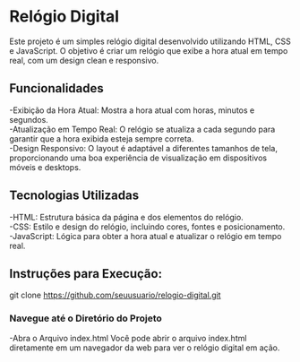 # Relógio Digital
Este projeto é um simples relógio digital desenvolvido utilizando HTML, CSS e JavaScript. O objetivo é criar um relógio que exibe a hora atual em tempo real, com um design clean e responsivo.

## Funcionalidades
-Exibição da Hora Atual: Mostra a hora atual com horas, minutos e segundos. <br>
-Atualização em Tempo Real: O relógio se atualiza a cada segundo para garantir que a hora exibida esteja sempre correta.<br>
-Design Responsivo: O layout é adaptável a diferentes tamanhos de tela, proporcionando uma boa experiência de visualização em dispositivos móveis e desktops.<br>

## Tecnologias Utilizadas

-HTML: Estrutura básica da página e dos elementos do relógio. <br>
-CSS: Estilo e design do relógio, incluindo cores, fontes e posicionamento. <br>
-JavaScript: Lógica para obter a hora atual e atualizar o relógio em tempo real. <br>

## Instruções para Execução:
git clone https://github.com/seuusuario/relogio-digital.git <br>

### Navegue até o Diretório do Projeto <br>
-Abra o Arquivo index.html
Você pode abrir o arquivo index.html diretamente em um navegador da web para ver o relógio digital em ação.

